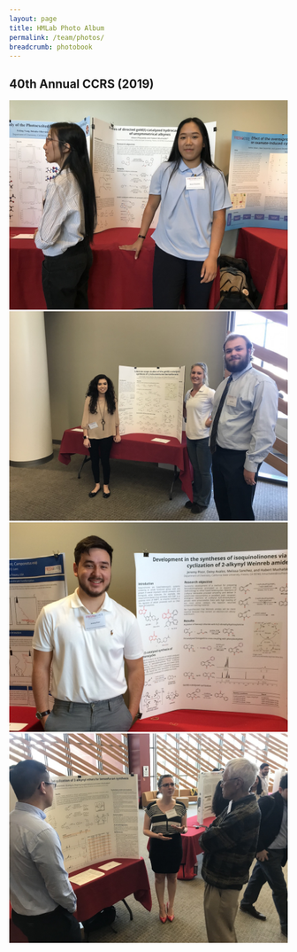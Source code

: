 ```yaml
---
layout: page
title: HMLab Photo Album
permalink: /team/photos/
breadcrumb: photobook
---
```


<!-- ## Class of 2019 -->


## 40th Annual CCRS (2019)

![Alison presenting at CCRS 2019](/img/alison-ccrs-2019.jpg)
![Jamie, Karina, and Alex presenting at CCRS 2019](/img/jamie-ccrs-2019.jpg)
![Jeremy presenting at CCRS 2019](/img/jeremy-ccrs-2019.jpg)
![Quang and Dana presenting at CCRS 2019](/img/dana-ccrs-2019.jpg)
